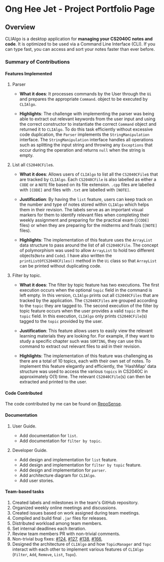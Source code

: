 # Ong Hee Jet - Project Portfolio Page

## Overview
CLIAlgo is a desktop application for **managing your CS2040C notes and code**. It is optimized to be used via a Command
Line Interface (CLI). If you can type fast, you can access and sort your notes faster than ever before.

### Summary of Contributions

#### Features Implemented

1. Parser
   - **What it does**: It processes commands by the User through the `Ui` and prepares the appropriate `Command`.
   object to be executed by `CLIAlgo`.

   - **Highlights**: The challenge with implementing the parser was being able to extract out relevant keywords from the
   user input and using the correct constructor to instantiate the correct `Command` object and returned it to 
   `CLIAlgo`. To do this task efficiently without excessive code duplication, the `Parser` implements the 
   `StringManipulation` interface. The `StringManipulation` interface handles all operations such as splitting the input
   string and throwing any `Exceptions` that occur during the operation and returns `null` when the string is
   empty.
   

2. List all `CS2040CFile`s.
   - **What it does**: Allows users of `CLIAlgo` to list all the `CS2040CFile`s that are tracked by `CLIAlgo`. Each 
   `CS2040CFile` is also labelled as either a `CODE` or a `NOTE` file based on its file extension. `.cpp` files are
   labelled with `[CODE]` and files with `.txt` are labelled with `[NOTE]`.
   
   - **Justification**: By having the `list` feature, users can keep track on the number and type of notes stored within
   `CLIAlgo` which helps them in their revision. The labels serve as an important visual markers for them to identify
   relevant files when completing their weekly assignment and preparing for the practical exam (`[CODE]` files) or when
   they are preparing for the midterms and finals (`[NOTE]` files).

   - **Highlights**: The implementation of this feature uses the `ArrayList` data structure to pass around the list of
   all `CS2040CFile`. The concept of polymorphism was used to allow `ArrayList` to hold two different objects(`Note`
   and `Code`). I have also written the `printListOfCS2040CFiles()` method in the `Ui` class so that `ArrayList` can be
   printed without duplicating code.
   

3. Filter by topic.
   - **What it does**: The filter by topic feature has two executions. The first execution occurs when the optional
   `topic` field in the command is left empty. In this version, `CLIAlgo` prints out all `CS2040CFiles` that are tracked
   by the application. The `CS2040CFiles` are grouped according to the `topic` they are tagged to. The second execution
   of the filter by topic feature occurs when the user provides a valid `topic` in the `topic` field. In this execution, 
   `CLIAlgo` only prints `CS2040CFile`(s) tagged to the `topic` provided by the user. 

   - **Justification**: This feature allows users to easily view the relevant learning materials they are looking for.
   For example, if they want to study a specific chapter such was `SORTING`, they can use this command to extract out 
   relevant files to aid in their revision.

   - **Highlights**: The implementation of this feature was challenging as there are a total of 10 topics, each with
   their own set of notes. To implement this feature elegantly and efficiently, the 'HashMap' data structure was used
   to access the various `topics` in CS2040C in approximately O(1) time. The relevant `CS2040CFile`(s) can then be
   extracted and printed to the user.

#### Code Contributed
The code contributed by me can be found on [RepoSense](https://nus-cs2113-ay2223s2.github.io/tp-dashboard/?search=Ong%20Hee&sort=totalCommits%20dsc&sortWithin=totalCommits%20dsc&timeframe=commit&mergegroup=&groupSelect=groupByRepos&breakdown=true&checkedFileTypes=functional-code~docs~test-code~other&since=2023-02-17&tabOpen=true&zFR=false&tabType=authorship&tabAuthor=heejet&tabRepo=AY2223S2-CS2113-T15-1%2Ftp%5Bmaster%5D&authorshipIsMergeGroup=false&authorshipFileTypes=test-code&authorshipIsBinaryFileTypeChecked=false&authorshipIsIgnoredFilesChecked=false).

#### Documentation
1. User Guide.
   - Add documentation for `list`.
   - Add documentation for `filter by topic`.


2. Developer Guide.
   - Add design and implementation for `list` feature.
   - Add design and implementation for `filter by topic`  feature.
   - Add design and implementation for `parser`.
   - Add architecture diagram for `CLIAlgo`.
   - Add user stories.

#### Team-based tasks
1. Created labels and milestones in the team's GitHub repository. 
2. Organized weekly online meetings and discussions. 
3. Created issues based on work assigned during team meetings. 
4. Compiled and build final `.jar` files for releases. 
5. Distributed workload among team members. 
6. Set internal deadlines each iteration. 
7. Review team members PR with non-trivial comments.
8. Non-trivial bug fixes: [#124](https://github.com/AY2223S2-CS2113-T15-1/tp/issues/124), 
[#127](https://github.com/AY2223S2-CS2113-T15-1/tp/issues/127), 
[#138](https://github.com/AY2223S2-CS2113-T15-1/tp/issues/138), 
[#166](https://github.com/AY2223S2-CS2113-T15-1/tp/issues/166),
9. Designed the architecture of `CLIAlgo` and how `TopicManager` and `Topc` interact with each other
to implement various features of `CLIAlgo` (`Filter`, `Add`, `Remove`, `List`, `Topo`).
